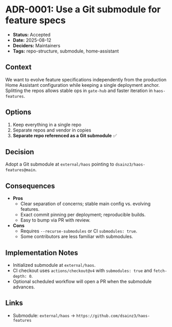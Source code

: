 # ADR-0001: Use a Git submodule for feature specs

- **Status:** Accepted
- **Date:** 2025-08-12
- **Deciders:** Maintainers
- **Tags:** repo-structure, submodule, home-assistant

## Context
We want to evolve feature specifications independently from the production Home Assistant configuration while keeping a single deployment anchor. Splitting the repos allows stable ops in `gate-hub` and faster iteration in `haos-features`.

## Options
1. Keep everything in a single repo
2. Separate repos and vendor in copies
3. **Separate repo referenced as a Git submodule** ✅

## Decision
Adopt a Git submodule at `external/haos` pointing to `dsainz3/haos-features@main`.

## Consequences
- **Pros**
  - Clear separation of concerns; stable main config vs. evolving features.
  - Exact commit pinning per deployment; reproducible builds.
  - Easy to bump via PR with review.
- **Cons**
  - Requires `--recurse-submodules` or CI `submodules: true`.
  - Some contributors are less familiar with submodules.

## Implementation Notes
- Initialized submodule at `external/haos`.
- CI checkout uses `actions/checkout@v4` with `submodules: true` and `fetch-depth: 0`.
- Optional scheduled workflow will open a PR when the submodule advances.

## Links
- Submodule: `external/haos` → `https://github.com/dsainz3/haos-features`
